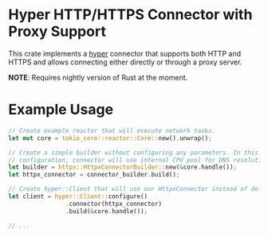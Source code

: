 # Hyper HTTP/HTTPS Connector with Proxy Support

This crate implements a [hyper](https://github.com/hyperium/hyper) connector that supports both HTTP and HTTPS and allows connecting either directly or through a proxy server.

**NOTE**: Requires nightly version of Rust at the moment.

# Example Usage

```rust
// Create example reactor that will execute network tasks.
let mut core = tokio_core::reactor::Core::new().unwrap();

// Create a simple builder without configuring any parameters. In this
// configuration, connector will use internal CPU pool for DNS resolution.
let builder = httpx::HttpxConnectorBuilder::new(&core.handle());
let httpx_connector = connector_builder.build();

// Create hyper::Client that will use our HttpxConnector instead of default.
let client = hyper::Client::configure()
                .connector(httpx_connector)
                .build(&core.handle());

// ...
```

